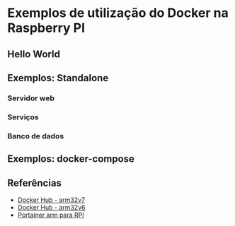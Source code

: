 # Exemplos de utilização do Docker na Raspberry PI

## Hello World

## Exemplos: Standalone

### Servidor web

### Serviços

### Banco de dados

## Exemplos: docker-compose

## Referências

- [Docker Hub - arm32v7](https://hub.docker.com/r/arm32v7/)
- [Docker Hub - arm32v6](https://hub.docker.com/r/arm32v6/)
- [Portainer arm para RPI](https://github.com/douglaszuqueto/portainer-arm)
